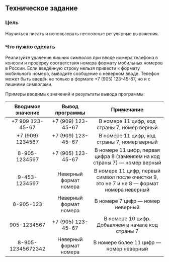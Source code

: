 ## Техническое задание 

### Цель

Научиться писать и использовать несложные регулярные выражения.

### Что нужно сделать
Реализуйте удаление лишних символов при вводе номера телефона в консоли и проверку соответствия номера формату мобильных номеров в России. Если введённую строку нельзя привести к формату мобильного номера, выводите сообщение о неверном вводе. Телефон может быть введён не только в формате +7 (905) 123-45-67, но и с лишними символами.

Примеры вводимых значений и результаты вывода программы:

|    Вводимое значение     |    Вывод программы     |                  Примечание                   |
|:----------------:|:----------------------:|:--------------------------------------------:|
| +7 909 123-45-67 |   +7 (909) 123-45-67   | В номере 11 цифр, код страны 7, номер верный |
| +7 (909) 1234567 |   +7 (909) 123-45-67   | В номере 11 цифр, код страны 7, номер верный |
|  8-905-1234567   |   +7 (905) 123-45-67   | В номере 11 цифр, первая цифра 8 (заменяем на код страны 7) — номер верный |
| 9-453-1234567 | Неверный формат номера | В номере 11 цифр, первый символ после очистки 9, это не 7 и не 8 — формат номера неверный |
| 8-905-123 | Неверный формат номера | В номере 7 цифр — номер неверный |
| 905-1234567 |      +7 (905) 123-45-67       | В номере 10 цифр. Добавляем в начале код страны 7 |
| 8-905-12345672342 | Неверный формат номера | В номере более 11 цифр — номер неверный |

